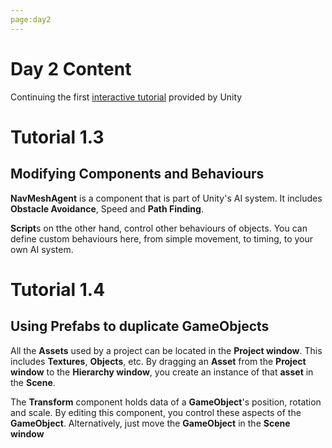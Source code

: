 ```yaml
---
page:day2
---
```


# Day 2 Content

Continuing the first [interactive tutorial](https://unity3d.com/learn/tutorials/projects/interactive-tutorials/play-edit-mode?playlist=49382)
provided by Unity

# Tutorial 1.3

## Modifying Components and Behaviours

**NavMeshAgent** is a component that is part of Unity's AI system. It includes **Obstacle Avoidance**, Speed and **Path Finding**.

**Script**s on tthe other hand, control other behaviours of objects. You can define custom behaviours here, from simple movement, to timing, to your own AI system.

# Tutorial 1.4

## Using Prefabs to duplicate GameObjects

All the **Assets** used by a project can be located in the **Project window**. This includes **Textures**, **Objects**, etc. By dragging an **Asset** from the **Project window** to the **Hierarchy window**, you create an instance of that **asset** in the **Scene**.

The **Transform** component holds data of a **GameObject**'s position, rotation and scale. By editing this component, you control these aspects of the **GameObject**. Alternatively, just move the **GameObject** in the **Scene window** 